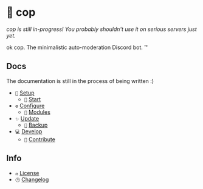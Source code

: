 # 👮 cop

_cop is still in-progress! You probably shouldn't use it on serious servers just yet._

ok cop. The minimalistic auto-moderation Discord bot. :tm:

## Docs

The documentation is still in the process of being written :)

-   `🔨` [Setup][docs/setup]
    -   `🏁` [Start][docs/start]
-   `⚙️` [Configure][docs/configure]
    -   `🧩` [Modules][docs/modules]
-   `✨` [Update][docs/update]
    -   `💾` [Backup][docs/backup]
-   `💻` [Develop][docs/develop]
    -   `🤝` [Contribute][docs/contribute]

## Info

-   `⚖️` [License][license]
-   `🕒` [Changelog][changelog]

<!-- references -->

[docs/setup]: https://github.com/cAttte/cop/blob/master/docs/setup.md
[docs/configure]: https://github.com/cAttte/cop/blob/master/docs/configure.md
[docs/modules]: https://github.com/cAttte/cop/blob/master/docs/modules.md
[docs/update]: https://github.com/cAttte/cop/blob/master/docs/update.md
[docs/backup]: https://github.com/cAttte/cop/blob/master/docs/backup.md
[docs/start]: https://github.com/cAttte/cop/blob/master/docs/start.md
[docs/develop]: https://github.com/cAttte/cop/blob/master/docs/develop.md
[docs/contribute]: https://github.com/cAttte/cop/blob/master/docs/contribute.md
[license]: https://github.com/cAttte/cop/blob/master/license
[changelog]: https://github.com/cAttte/cop/blob/master/changelog.md
